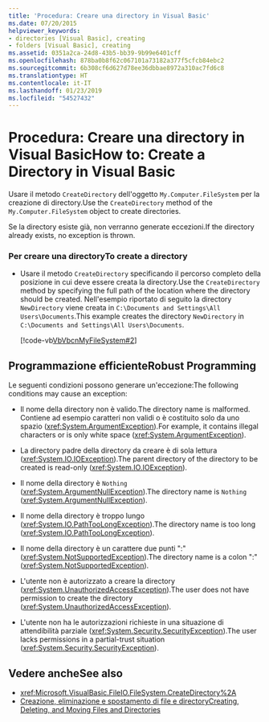 ```yaml
---
title: 'Procedura: Creare una directory in Visual Basic'
ms.date: 07/20/2015
helpviewer_keywords:
- directories [Visual Basic], creating
- folders [Visual Basic], creating
ms.assetid: 0351a2ca-24d8-43b5-bb39-9b99e6401cff
ms.openlocfilehash: 878ba0b8f62c067101a73182a377f5cfcb84ebc2
ms.sourcegitcommit: 6b308cf6d627d78ee36dbbae8972a310ac7fd6c8
ms.translationtype: HT
ms.contentlocale: it-IT
ms.lasthandoff: 01/23/2019
ms.locfileid: "54527432"
---
```

# <a name="how-to-create-a-directory-in-visual-basic"></a><span data-ttu-id="27216-102">Procedura: Creare una directory in Visual Basic</span><span class="sxs-lookup"><span data-stu-id="27216-102">How to: Create a Directory in Visual Basic</span></span>
<span data-ttu-id="27216-103">Usare il metodo `CreateDirectory` dell'oggetto `My.Computer.FileSystem` per la creazione di directory.</span><span class="sxs-lookup"><span data-stu-id="27216-103">Use the `CreateDirectory` method of the `My.Computer.FileSystem` object to create directories.</span></span>  
  
 <span data-ttu-id="27216-104">Se la directory esiste già, non verranno generate eccezioni.</span><span class="sxs-lookup"><span data-stu-id="27216-104">If the directory already exists, no exception is thrown.</span></span>  
  
### <a name="to-create-a-directory"></a><span data-ttu-id="27216-105">Per creare una directory</span><span class="sxs-lookup"><span data-stu-id="27216-105">To create a directory</span></span>  
  
-   <span data-ttu-id="27216-106">Usare il metodo `CreateDirectory` specificando il percorso completo della posizione in cui deve essere creata la directory.</span><span class="sxs-lookup"><span data-stu-id="27216-106">Use the `CreateDirectory` method by specifying the full path of the location where the directory should be created.</span></span> <span data-ttu-id="27216-107">Nell'esempio riportato di seguito la directory `NewDirectory` viene creata in `C:\Documents and Settings\All Users\Documents`.</span><span class="sxs-lookup"><span data-stu-id="27216-107">This example creates the directory `NewDirectory` in `C:\Documents and Settings\All Users\Documents`.</span></span>  
  
     [!code-vb[VbVbcnMyFileSystem#2](../../../../visual-basic/developing-apps/programming/drives-directories-files/codesnippet/VisualBasic/how-to-create-a-directory_1.vb)]  
  
## <a name="robust-programming"></a><span data-ttu-id="27216-108">Programmazione efficiente</span><span class="sxs-lookup"><span data-stu-id="27216-108">Robust Programming</span></span>  
 <span data-ttu-id="27216-109">Le seguenti condizioni possono generare un'eccezione:</span><span class="sxs-lookup"><span data-stu-id="27216-109">The following conditions may cause an exception:</span></span>  
  
-   <span data-ttu-id="27216-110">Il nome della directory non è valido.</span><span class="sxs-lookup"><span data-stu-id="27216-110">The directory name is malformed.</span></span> <span data-ttu-id="27216-111">Contiene ad esempio caratteri non validi o è costituito solo da uno spazio (<xref:System.ArgumentException>).</span><span class="sxs-lookup"><span data-stu-id="27216-111">For example, it contains illegal characters or is only white space (<xref:System.ArgumentException>).</span></span>  
  
-   <span data-ttu-id="27216-112">La directory padre della directory da creare è di sola lettura (<xref:System.IO.IOException>).</span><span class="sxs-lookup"><span data-stu-id="27216-112">The parent directory of the directory to be created is read-only (<xref:System.IO.IOException>).</span></span>  
  
-   <span data-ttu-id="27216-113">Il nome della directory è `Nothing` (<xref:System.ArgumentNullException>).</span><span class="sxs-lookup"><span data-stu-id="27216-113">The directory name is `Nothing` (<xref:System.ArgumentNullException>).</span></span>  
  
-   <span data-ttu-id="27216-114">Il nome della directory è troppo lungo (<xref:System.IO.PathTooLongException>).</span><span class="sxs-lookup"><span data-stu-id="27216-114">The directory name is too long (<xref:System.IO.PathTooLongException>).</span></span>  
  
-   <span data-ttu-id="27216-115">Il nome della directory è un carattere due punti ":" (<xref:System.NotSupportedException>).</span><span class="sxs-lookup"><span data-stu-id="27216-115">The directory name is a colon ":" (<xref:System.NotSupportedException>).</span></span>  
  
-   <span data-ttu-id="27216-116">L'utente non è autorizzato a creare la directory (<xref:System.UnauthorizedAccessException>).</span><span class="sxs-lookup"><span data-stu-id="27216-116">The user does not have permission to create the directory (<xref:System.UnauthorizedAccessException>).</span></span>  
  
-   <span data-ttu-id="27216-117">L'utente non ha le autorizzazioni richieste in una situazione di attendibilità parziale (<xref:System.Security.SecurityException>).</span><span class="sxs-lookup"><span data-stu-id="27216-117">The user lacks permissions in a partial-trust situation (<xref:System.Security.SecurityException>).</span></span>  
  
## <a name="see-also"></a><span data-ttu-id="27216-118">Vedere anche</span><span class="sxs-lookup"><span data-stu-id="27216-118">See also</span></span>
- <xref:Microsoft.VisualBasic.FileIO.FileSystem.CreateDirectory%2A>
- [<span data-ttu-id="27216-119">Creazione, eliminazione e spostamento di file e directory</span><span class="sxs-lookup"><span data-stu-id="27216-119">Creating, Deleting, and Moving Files and Directories</span></span>](../../../../visual-basic/developing-apps/programming/drives-directories-files/creating-deleting-and-moving-files-and-directories.md)
